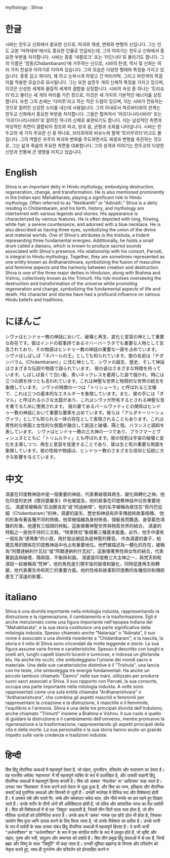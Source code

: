 mythology : Shiva

# 한글

시바는 힌두교 신화에서 중요한 신으로, 파괴와 재생, 변화와 변형의 신입니다. 그는 인도 교본 '마하데바'에서도 중요한 인물로 언급되는데, 그의 이야기는 힌두교 신화에서 중요한 부분을 차지합니다.
시바는 종종 '네팔로크' 또는 '아딘나타'로 불리기도 합니다. 그의 이름은 '칭동(Chidambaram)'에 거주하는 신으로, 시바의 탄생, 역사 및 신화는 여러 가지 전설과 이야기로 이어져 있습니다.
그의 모습은 다양한 형태와 특징을 가지고 있습니다. 종종 길고 희다리, 꽤 하고 눈부시게 하얗고 긴 머리카락, 그리고 파란색의 목걸이를 착용한 모습으로 묘사됩니다. 그는 또한 삼흔두 개의 신체적 특징을 가지고 있으며, 이것은 신성한 세계와 물질적 세계의 결합을 상징합니다.
시바의 속성 중 하나는 '트리슈라'라고 불리는 세 개의 머리를 가진 창으로, 이것은 세 가지의 기본적인 에너지를 상징합니다. 또한 그의 손에는 '다마루'라고 하는 작은 드럼이 있으며, 이는 시바가 전유하는 것으로 알려진 신성한 소리를 내는데 사용됩니다.
그의 아내로서 파르바티와의 관계는 힌두교 신화에서 중요한 부분을 차지합니다. 그들은 합쳐져서 '아르다나리시바라' 또는 '아르다나리시바라'로 알려진 하나의 신체로 표현되기도 합니다. 이는 남성적인 측면과 여성적인 측면이 결합되어 창조와 파괴, 양과 음, 균형과 조화를 나타냅니다.
시바는 힌두교의 세 가지 주요한 신 중 하나로, 브라흐마와 비슈누와 함께 '트리무르티'라고도 불립니다. 그의 역할은 우주의 파괴와 변화를 주도하면서도 재생과 변형을 촉진하는 것으로, 그는 삶과 죽음의 주요한 측면을 대표합니다. 그의 성격과 이야기는 힌두교의 다양한 신앙과 전통에 큰 영향을 미치고 있습니다.

# English

Shiva is an important deity in Hindu mythology, embodying destruction, regeneration, change, and transformation. He is also mentioned prominently in the Indian epic Mahabharata, playing a significant role in Hindu mythology.
Often referred to as "Neelkanth" or "Adinath," Shiva is a deity residing in Chidambaram, and his birth, history, and mythology are intertwined with various legends and stories.
His appearance is characterized by various features. He is often depicted with long, flowing, white hair, a serene countenance, and adorned with a blue necklace. He is also described as having three eyes, symbolizing the union of the divine and material worlds.
One of Shiva's attributes is the trishula, a trident representing three fundamental energies. Additionally, he holds a small drum called a damaru, which is known to produce sacred sounds associated with Shiva's presence.
His relationship with his consort, Parvati, is integral to Hindu mythology. Together, they are sometimes represented as one entity known as Ardhanarishvara, symbolizing the fusion of masculine and feminine aspects and the harmony between creation and destruction.
Shiva is one of the three major deities in Hinduism, along with Brahma and Vishnu, collectively known as the Trimurti. His role involves overseeing the destruction and transformation of the universe while promoting regeneration and change, symbolizing the fundamental aspects of life and death. His character and stories have had a profound influence on various Hindu beliefs and traditions.

# にほんご

シヴァはヒンドゥー教の神話において、破壊と再生、変化と変容の神として重要な存在です。彼はインドの叙事詩であるマハーバーラタでも重要な人物として言及されており、その物語はヒンドゥー教の神話の重要な一部を占めています。
シヴァはしばしば「ネパールの王」としても知られています。彼の名前は「チダンバラム（Chidambaram）」に住む神として、シヴァの誕生、歴史、そして神話はさまざまな伝説や物語で語られています。
彼の姿はさまざまな特徴を持っています。しばしば長くて白い髪、青いネックレスを着用した姿で描かれ、時には三つの顔を持つとも言われています。これは神聖な世界と物質的な世界の統合を象徴しています。
シヴァの特徴の一つは「トリシューラ」と呼ばれる三叉槍で、これは三つの基本的なエネルギーを象徴しています。また、彼の手には「ダマル」と呼ばれる小さな太鼓があり、これはシヴァが所有するとされる神聖な音を奏でるために使用されます。
彼の妻であるパールヴァティとの関係はヒンドゥー教の神話において重要な要素を占めています。彼らは「アルダナーリーシュヴァラ」としても知られる一体の存在として表現されることもあります。これは男性的な側面と女性的な側面が融合して創造と破壊、陽と陰、バランスと調和を表しています。
シヴァはヒンドゥー教の三大神の一つであり、ブラフマーとヴィシュヌとともに「トリムルティ」とも呼ばれます。彼の役割は宇宙の破壊と変化を主導しつつ、再生と変容を促進することであり、彼は生と死の重要な側面を象徴しています。彼の性格や物語は、ヒンドゥー教のさまざまな信仰と伝統に大きな影響を与えています。

# 中文

濕婆在印度教神話中是一個重要的神祇，代表著破壞與再生、變化與轉化之神。他在印度的史詩《摩訶婆羅多》中也被提及，他的故事在印度教神話中佔有重要地位。
濕婆常被稱為“尼泊爾洛克”或“阿迪納塔”。他的名字被稱為居住在“奇丹巴拉姆（Chidambaram）”的神，濕婆的誕生、歷史和神話有許多傳說和故事相傳。
他的形象有著各種不同的特徵。他常被描繪為身材修長、頭髮長而飄逸、身穿藍色項鍊的形象。他還有三個頭的特點，這象徵著神聖世界與物質世界的結合。
濕婆的特點之一是他手持的三叉戟，“特里修拉”象徵著三種基本能量。此外，他手中還有一個名為“達瑪魯”的小鼓，用於發出被認為是神聖的聲音。
作為濕婆的妻子，帕爾瓦蒂的關係在印度教神話中也占有重要地位。他們被描述為一體化的存在，被稱為“阿爾達納利什瓦拉”或“阿爾達納利什瓦拉”。這象徵著男性與女性的結合，代表著創造與破壞、陽與陰、平衡與和諧。
濕婆是印度教三大主神之一，與梵天和毗濕奴一起被稱為“梵神”。他的角色是引領宇宙的破壞和變化，同時促進再生和轉變，他代表著生命和死亡的重要方面。他的性格和故事對印度教的各種信仰和傳統產生了深遠的影響。

# italiano

Shiva è una divinità importante nella mitologia induista, rappresentando la distruzione e la rigenerazione, il cambiamento e la trasformazione. Egli è anche menzionato come una figura importante nell'epopea indiana del "Mahabharata", e la sua storia costituisce una parte significativa della mitologia induista.
Spesso chiamato anche "Nataraja" o "Adinata", il suo nome è associato a una divinità risiedente a "Chidambaram", e la nascita, la storia e il mito di Shiva sono circondati da molte leggende e storie.
La sua figura assume varie forme e caratteristiche. Spesso è descritto con lunghi e snelli arti, lunghi capelli bianchi lucenti e luminose, e indossa un ghirlanda blu. Ha anche tre occhi, che simboleggiano l'unione dei mondi sacro e materiale.
Una delle sue caratteristiche distintive è il "Trishula", una lancia con tre teste, che simboleggia tre energie fondamentali. Ha anche un piccolo tamburo chiamato "Damru" nelle sue mani, utilizzato per produrre suoni sacri associati a Shiva.
Il suo rapporto con Parvati, la sua consorte, occupa una parte importante nella mitologia induista. A volte sono rappresentati come una sola entità chiamata "Ardhanarishvara" o "Ardhanarishvara", che combina gli aspetti maschili e femminili per rappresentare la creazione e la distruzione, il maschile e il femminile, l'equilibrio e l'armonia.
Shiva è una delle tre principali divinità dell'induismo, anche chiamato "Trimurti" insieme a Brahma e Vishnu. Il suo ruolo è quello di guidare la distruzione e il cambiamento dell'universo, mentre promuove la rigenerazione e la trasformazione, rappresentando gli aspetti principali della vita e della morte. La sua personalità e la sua storia hanno avuto un grande impatto sulle varie credenze e tradizioni induiste.

# हिन्दी

शिव हिंदू पौराणिक कथाओं में महत्वपूर्ण देवता है, जो संहार, पुनर्जीवन, परिवर्तन और रूपांतरण का देवता है। वह भारतीय धर्मग्रंथ 'महाभारत' में भी महत्वपूर्ण व्यक्ति के रूप में उल्लेखित है, और उसकी कहानी हिंदू पौराणिक कथाओं में महत्वपूर्ण हिस्सा बनाती है।
शिव को अक्सर 'नेपालोक' या 'आदिनाथ' कहा जाता है। उनका नाम 'चिदम्बरम' में वास करने वाले देवता से जुड़ा हुआ है, और शिव का जन्म, इतिहास और पौराणिक कथाएँ कई पुराणिक कथाओं और किस्सों से जुड़ी हैं।
उनकी रूपरेखा में विभिन्न रूप और विशेषताएं होती हैं। वे अक्सर लंबे और पतले पैर, लम्बे और चमकदार सफेद बाल, और नीले मनके का हार पहने हुए दिखाए जाते हैं। उनके शरीर के तीनों अंगों की अविशिष्टता होती है, जो पवित्र और सांसारिक जगत का मेल दर्शाती है।
शिव की विशेषताओं में से एक 'त्रिशूल' कहलाती है, जिसमें तीन सिरों वाला भला होता है, जो तीन मौलिक ऊर्जाओं को प्रतिनिधित करता है। उनके हाथ में 'डमरू' नामक एक छोटे ढोल भी होता है, जिसका उपयोग शिव द्वारा ध्वनि उत्पन्न करने के लिए किया जाता है, जो उनके विशेषता का प्रतीक है।
उनके पत्नी के रूप में पार्वती के साथ उनका संबंध हिंदू पौराणिक कथाओं में महत्वपूर्ण हिस्सा है। वे कभी-कभी "अर्धनारीश्वर" या "अर्धनारीश्वर" के रूप में एक संगठित शरीर के रूप में प्रस्तुत होते हैं, जो सृष्टि और संहार, पुरुष और स्त्री, संतुलन और समानता को दर्शाते हैं।
शिव तीन प्रमुख हिंदू देवताओं में से एक हैं, जिन्हें ब्रह्मा और विष्णु के साथ "त्रिमूर्ति" भी कहा जाता है। उनकी भूमिका ब्रह्माण्ड के विनाश और परिवर्तन को नेतृत्व करते हुए, साथ ही पुनर्जन्म और परिवर्तन को प्रोत्साहित करने म
